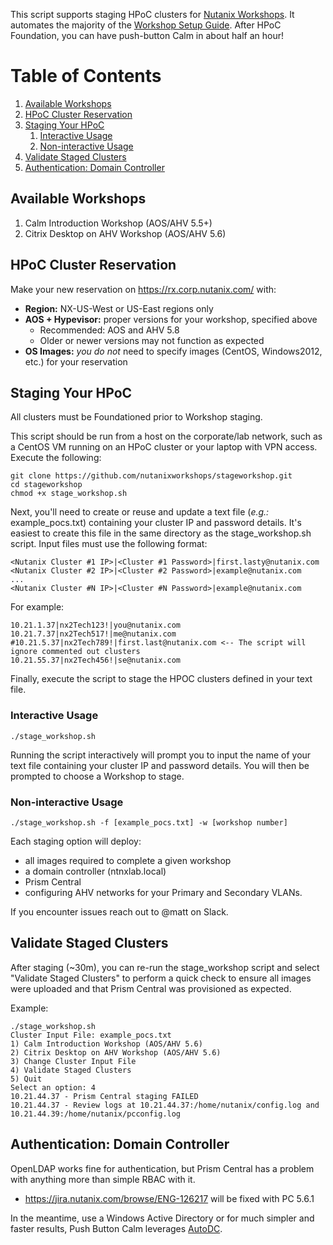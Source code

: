 This script supports staging HPoC clusters for [Nutanix Workshops](http://www.nutanixworkshops.com).
It automates the majority of the [Workshop Setup Guide](http://www.nutanixworkshops.com/en/latest/setup/).
After HPoC Foundation, you can have push-button Calm in about half an hour!

# Table of Contents #

1. [Available Workshops](#available-workshops)
2. [HPoC Cluster Reservation](#hpoc-cluster-reservation)
3. [Staging Your HPoC](#staging-your-hpoc)
    1. [Interactive Usage](#interactive-usage)
    2. [Non-interactive Usage](#non-interactive-usage)
4. [Validate Staged Clusters](#validate-staged-clusters)
5. [Authentication: Domain Controller](#authentication-domain-controller)

## Available Workshops ##

1. Calm Introduction Workshop (AOS/AHV 5.5+)
2. Citrix Desktop on AHV Workshop (AOS/AHV 5.6)

## HPoC Cluster Reservation ##

Make your new reservation on https://rx.corp.nutanix.com/ with:

- __Region:__ NX-US-West or US-East regions only
- __AOS + Hypevisor:__ proper versions for your workshop, specified above
  - Recommended: AOS and AHV 5.8
  - Older or newer versions may not function as expected
- __OS Images:__ *you do not* need to specify images (CentOS, Windows2012, etc.) for your reservation

## Staging Your HPoC ##

All clusters must be Foundationed prior to Workshop staging.

This script should be run from a host on the corporate/lab network,
 such as a CentOS VM running on an HPoC cluster or your laptop with VPN access.
Execute the following:

    git clone https://github.com/nutanixworkshops/stageworkshop.git
    cd stageworkshop
    chmod +x stage_workshop.sh

Next, you'll need to create or reuse and update a text file (*e.g.:* example_pocs.txt)
 containing your cluster IP and password details.
 It's easiest to create this file in the same directory as the stage_workshop.sh script.
 Input files must use the following format:

    <Nutanix Cluster #1 IP>|<Cluster #1 Password>|first.lasty@nutanix.com
    <Nutanix Cluster #2 IP>|<Cluster #2 Password>|example@nutanix.com
    ...
    <Nutanix Cluster #N IP>|<Cluster #N Password>|example@nutanix.com

For example:

    10.21.1.37|nx2Tech123!|you@nutanix.com
    10.21.7.37|nx2Tech517!|me@nutanix.com
    #10.21.5.37|nx2Tech789!|first.last@nutanix.com <-- The script will ignore commented out clusters
    10.21.55.37|nx2Tech456!|se@nutanix.com

Finally, execute the script to stage the HPOC clusters defined in your text file.

### Interactive Usage ###

````./stage_workshop.sh````

Running the script interactively
 will prompt you to input the name of your text file containing your cluster IP and password details.
 You will then be prompted to choose a Workshop to stage.

### Non-interactive Usage ###

````./stage_workshop.sh -f [example_pocs.txt] -w [workshop number]````

Each staging option will deploy:

- all images required to complete a given workshop
- a domain controller (ntnxlab.local)
- Prism Central
- configuring AHV networks for your Primary and Secondary VLANs.

If you encounter issues reach out to @matt on Slack.

## Validate Staged Clusters ##

After staging (~30m), you can re-run the stage_workshop script and select "Validate Staged Clusters" to perform a quick check to ensure all images were uploaded and that Prism Central was provisioned as expected.

Example:

````
./stage_workshop.sh
Cluster Input File: example_pocs.txt
1) Calm Introduction Workshop (AOS/AHV 5.6)
2) Citrix Desktop on AHV Workshop (AOS/AHV 5.6)
3) Change Cluster Input File
4) Validate Staged Clusters
5) Quit
Select an option: 4
10.21.44.37 - Prism Central staging FAILED
10.21.44.37 - Review logs at 10.21.44.37:/home/nutanix/config.log and 10.21.44.39:/home/nutanix/pcconfig.log
````

## Authentication: Domain Controller ##

OpenLDAP works fine for authentication, but Prism Central has a problem with anything more than simple RBAC with it.
- https://jira.nutanix.com/browse/ENG-126217 will be fixed with PC 5.6.1

In the meantime, use a Windows Active Directory or for much simpler and faster results, Push Button Calm leverages [AutoDC](autodc/README.md).

